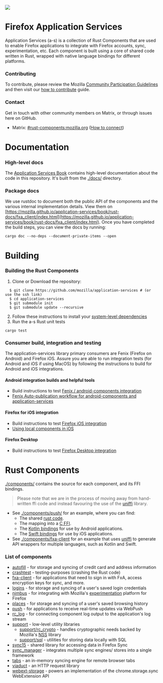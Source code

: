 <a href="https://codecov.io/gh/mozilla/application-services"> <img src="https://codecov.io/gh/mozilla/application-services/branch/main/graph/badge.svg?token=HxeUysUWqx"/> </a>

# Firefox Application Services

Application Services (a-s) is a collection of Rust Components that are used to enable Firefox applications to integrate with Firefox accounts, sync, experimentation, etc. Each component is built using a core of shared code written in Rust, wrapped with native language bindings for different platforms.

### Contributing
To contribute, please review the Mozilla [Community Participation Guidelines](https://www.mozilla.org/en-US/about/governance/policies/participation/) and then visit our [how to contribute](docs/contributing.md) guide.

### Contact
Get in touch with other community members on Matrix, or through issues here on GitHub.
- Matrix: [#rust-components:mozilla.org](https://chat.mozilla.org/#/room/#rust-components:mozilla.org) ([How to connect](https://wiki.mozilla.org/Matrix#Connect_to_Matrix))

# Documentation

### High-level docs

The [Application Services Book](https://mozilla.github.io/application-services/book/index.html) contains high-level documentation about the code in this repository.  It's built from the [./docs/](docs) directory.

### Package docs

We use rustdoc to document both the public API of the components and the various internal implementation details.  View them on [https://mozilla.github.io/application-services/book/rust-docs/fxa_client/index.html](https://mozilla.github.io/application-services/book/rust-docs/fxa_client/index.html).  Once you have completed the build steps, you can view the docs by running:

```shell
cargo doc --no-deps --document-private-items --open
```

# Building

### Building the Rust Components
1. Clone or Download the repository:
```shell
  $ git clone https://github.com/mozilla/application-services # (or use the ssh link)
  $ cd application-services
  $ git submodule init
  $ git submodule update --recursive
  ```
2. Follow these instructions to install your [system-level dependencies](docs/building.md#building-application-services)
3. Run the a-s Rust unit tests
```shell
cargo test
```

### Consumer build, integration and testing
The application-services library primary consumers are Fenix (Firefox on Android) and Firefox iOS. Assure you are able to run integration tests (for Android and iOS if using MacOS) by following the instructions to build for Android and iOS integrations.  

#### Android integration builds and helpful tools
* Build instructions to test [Fenix / android-components integration](docs/building.md#building-for-fenix)
* [Fenix Auto-publication workflow for android-components and application-services](https://github.com/mozilla-mobile/fenix/#auto-publication-workflow-for-android-components-and-application-services)


#### Firefox for iOS integration
* Build instructions to test [Firefox iOS integration](docs/building.md#building-for-firefox-ios)
* [Using local components in iOS](docs/howtos/locally-published-components-in-ios.md)

#### Firefox Desktop
* Build instructions to test [Firefox Desktop integration](docs/building.md#building-for-firefox-desktop)

# Rust Components

[./components/](components) contains the source for each component, and its
  FFI bindings.

> Please note that we are in the process of moving away from hand-written ffi code and instead favouring the use of the [uniffi](https://github.com/mozilla/uniffi-rs/) library.
* See [./components/push/](components/places) for an example, where you can
    find:
  * The shared [rust code](components/places/src).
  * The mapping into a [C FFI](components/places/ffi).
  * The [Kotlin bindings](components/places/android) for use by Android
      applications.
  * The [Swift bindings](components/places/ios) for use by iOS applications.
* See [./components/fxa-client](components/fxa-client) for an example that uses
    [uniffi](https://github.com/mozilla/uniffi-rs/) to generate API wrappers for
    multiple languages, such as Kotlin and Swift.

### List of components
* [autofill](components/autofill) - for storage and syncing of credit card and
  address information
* [crashtest](components/crashtest) - testing-purposes (crashing the Rust code)
* [fxa-client](components/fxa-client) - for applications that need to sign in
  with FxA, access encryption keys for sync, and more.
* [logins](components/logins) - for storage and syncing of a user's saved login
  credentials
* [nimbus](components/nimbus) - for integrating with Mozilla's [experimentation](https://mozilla.github.io/experimenter-docs/) platform for Firefox
* [places](components/places) - for storage and syncing of a user's saved
  browsing history
* [push](components/push) - for applications to receive real-time updates via
  WebPush
* [rc_log](components/rc_log) - for connecting component log output to the
  application's log stream
* [support](components/support) - low-level utility libraries
  * [support/rc_crypto](components/rc_crypto) - handles cryptographic needs backed by Mozilla's
    [NSS](https://developer.mozilla.org/en-US/docs/Mozilla/Projects/NSS) library
  * [support/sql](components/support/sql) - utilities for storing data locally
    with SQL
* [sync15](components/sync15) - shared library for accessing data in Firefox
  Sync
* [sync_manager](components/sync_manager) - integrates multiple sync engines/
  stores into a single framework
* [tabs](components/tabs) - an in-memory syncing engine for remote browser tabs
* [viaduct](components/viaduct) - an HTTP request library
* [webext-storage](components/webext-storage) - powers an implementation of the
chrome.storage.sync WebExtension API
